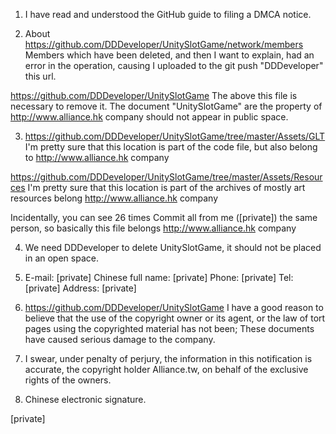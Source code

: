 1. I have read and understood the GitHub guide to filing a DMCA notice.

2. About https://github.com/DDDeveloper/UnitySlotGame/network/members
Members which have been deleted, and then I want to explain, had an error
in the operation, causing I uploaded to the git push "DDDeveloper" this url.

https://github.com/DDDeveloper/UnitySlotGame
The above this file is necessary to remove it.
The document "UnitySlotGame" are the property of http://www.alliance.hk
company should not appear in public space.

3. https://github.com/DDDeveloper/UnitySlotGame/tree/master/Assets/GLT
I'm pretty sure that this location is part of the code file, but also
belong to http://www.alliance.hk company

https://github.com/DDDeveloper/UnitySlotGame/tree/master/Assets/Resources
I'm pretty sure that this location is part of the archives of mostly art
resources belong http://www.alliance.hk company

Incidentally, you can see 26 times Commit all from me ([private]) the same
person, so basically this file belongs http://www.alliance.hk company

4. We need DDDeveloper to delete UnitySlotGame, it should not be placed in
an open space.

5. E-mail: [private]
Chinese full name: [private]
Phone: [private]
Tel: [private]
Address: [private]

6. https://github.com/DDDeveloper/UnitySlotGame
I have a good reason to believe that the use of the copyright owner or its
agent, or the law of tort pages using the copyrighted material has not been;
These documents have caused serious damage to the company.

7. I swear, under penalty of perjury, the information in this notification
is accurate, the copyright holder Alliance.tw, on behalf of the exclusive
rights of the owners.

8. Chinese electronic signature.

[private]

